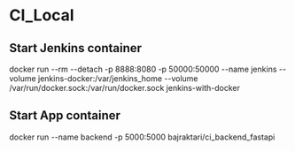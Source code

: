 # CI_Local

## Start Jenkins container
docker run --rm --detach -p 8888:8080 -p 50000:50000 --name jenkins --volume jenkins-docker:/var/jenkins_home --volume /var/run/docker.sock:/var/run/docker.sock jenkins-with-docker

## Start App container
docker run --name backend -p 5000:5000 bajraktari/ci_backend_fastapi
